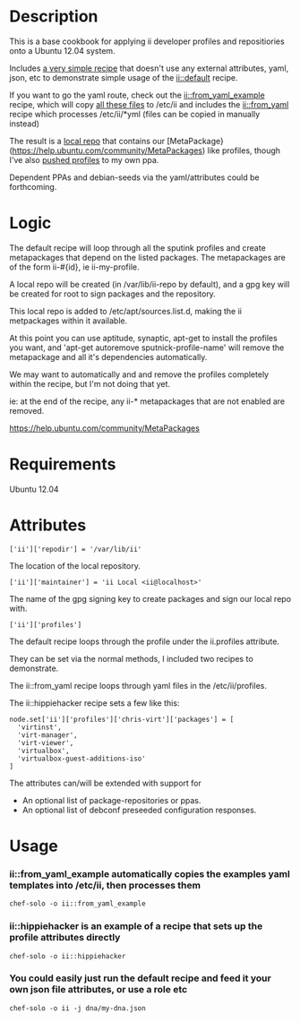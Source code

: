 Description
===========


This is a base cookbook for applying ii developer profiles and
repositiories onto a Ubuntu 12.04 system.

Includes [a very simple recipe](https://github.com/hh-cookbooks/ii/blob/master/recipes/default.rb) that doesn't use any external attributes, yaml, json, etc to demonstrate simple usage of the [ii::default](https://github.com/hh-cookbooks/ii/blob/master/recipes/default.rb) recipe.

If you want to go the yaml route, check out the [ii::from_yaml_example](https://github.com/hh-cookbooks/ii/blob/master/recipes/from_yaml_example.rb) recipe, which will copy [all these files](https://github.com/hh-cookbooks/ii/tree/master/files/default/sputik_example_profiles) to /etc/ii and includes the [ii::from_yaml](https://github.com/hh-cookbooks/ii/blob/master/recipes/from_yaml.rb) recipe which processes /etc/ii/*yml (files can be copied in manually instead)

The result is a [local repo](https://github.com/ii/cookbook/blob/master/recipes/repo.rb) that contains our [MetaPackage}(https://help.ubuntu.com/community/MetaPackages) like profiles, though I've also [pushed profiles](https://github.com/hh-cookbooks/ii/blob/master/providers/metapackage.rb#L34) to my own ppa.

Dependent PPAs and debian-seeds via the yaml/attributes could be forthcoming.


Logic
=====

The default recipe will loop through all the sputink profiles
and create metapackages that depend on the listed packages.
The metapackages are of the form ii-#{id}, ie ii-my-profile.

A local repo will be created (in /var/lib/ii-repo by default), and a gpg
key will be created for root to sign packages and the repository.

This local repo is added to /etc/apt/sources.list.d, making the ii metpackages within it available.

At this point you can use aptitude, synaptic, apt-get to install the profiles you want,
and 'apt-get autoremove sputnick-profile-name' will remove the metapackage and all it's dependencies automatically.

We may want to automatically and and remove the profiles completely within the recipe, but I'm not doing that yet.

ie: at the end of the recipe, any ii-* metapackages that are not enabled are removed.

https://help.ubuntu.com/community/MetaPackages


Requirements
============

Ubuntu 12.04

Attributes
==========

```
['ii']['repodir'] = '/var/lib/ii'
```

The location of the local repository.

```
['ii']['maintainer'] = 'ii Local <ii@localhost>'
```

The name of the gpg signing key to create packages and sign our local repo with.

```
['ii']['profiles']
```

The default recipe loops through the profile under the ii.profiles attribute.

They can be set via the normal methods, I included two recipes to demonstrate.

The ii::from_yaml recipe loops through yaml files in the /etc/ii/profiles.

The ii::hippiehacker recipe sets a few like this:

```
node.set['ii']['profiles']['chris-virt']['packages'] = [
  'virtinst',
  'virt-manager',
  'virt-viewer',
  'virtualbox',
  'virtualbox-guest-additions-iso'
]
```

The attributes can/will be extended with support for

* An optional list of package-repositories or ppas.
* An optional list of debconf preseeded configuration responses.


Usage
=====

### ii::from_yaml_example automatically copies the examples yaml templates into /etc/ii, then processes them

```
chef-solo -o ii::from_yaml_example
```

### ii::hippiehacker is an example of a recipe that sets up the profile attributes directly

```
chef-solo -o ii::hippiehacker
```

### You could easily just run the default recipe and feed it your own json file attributes, or use a role etc

```
chef-solo -o ii -j dna/my-dna.json
```

